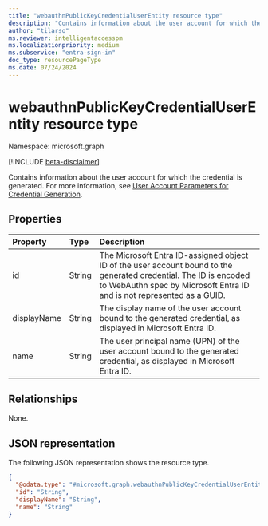 ```yaml
---
title: "webauthnPublicKeyCredentialUserEntity resource type"
description: "Contains information about the user account for which the credential is generated."
author: "tilarso"
ms.reviewer: intelligentaccesspm
ms.localizationpriority: medium
ms.subservice: "entra-sign-in"
doc_type: resourcePageType
ms.date: 07/24/2024
---
```


# webauthnPublicKeyCredentialUserEntity resource type

Namespace: microsoft.graph

[!INCLUDE [beta-disclaimer](../../includes/beta-disclaimer.md)]

Contains information about the user account for which the credential is generated. For more information, see [User Account Parameters for Credential Generation](https://www.w3.org/TR/WebAuthn-2/#dictdef-publickeycredentialuserentity). 


## Properties
|Property|Type|Description|
|:---|:---|:---|
|id|String|The Microsoft Entra ID-assigned object ID of the user account bound to the generated credential. The ID is encoded to WebAuthn spec by Microsoft Entra ID and is not represented as a GUID.|  
|displayName|String|The display name of the user account bound to the generated credential, as displayed in Microsoft Entra ID.|  
|name|String|The user principal name (UPN) of the user account bound to the generated credential, as displayed in Microsoft Entra ID.|  

## Relationships
None.

## JSON representation
The following JSON representation shows the resource type.
<!-- {
  "blockType": "resource",
  "@odata.type": "microsoft.graph.webauthnPublicKeyCredentialUserEntity"
}
-->
``` json
{
  "@odata.type": "#microsoft.graph.webauthnPublicKeyCredentialUserEntity",
  "id": "String",
  "displayName": "String",
  "name": "String"
}
```

